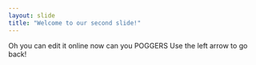 ```yaml
---
layout: slide
title: "Welcome to our second slide!"
---
```

Oh you can edit it online now can you POGGERS
Use the left arrow to go back!
